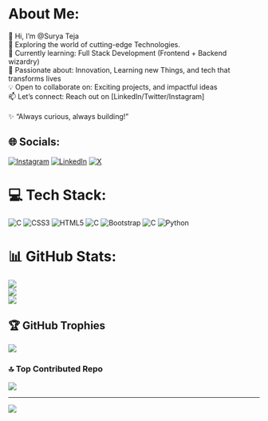 # About Me:
👋 Hi, I’m @Surya Teja<br>🚀 Exploring the world of cutting-edge Technologies.<br>🌱 Currently learning: Full Stack Development (Frontend + Backend wizardry)<br>👀 Passionate about: Innovation, Learning new Things, and tech that transforms lives<br>💡 Open to collaborate on: Exciting projects, and impactful ideas<br>📫 Let’s connect: Reach out on [LinkedIn/Twitter/Instagram]<br><br>✨ “Always curious, always building!”


## 🌐 Socials:
[![Instagram](https://img.shields.io/badge/Instagram-%23E4405F.svg?logo=Instagram&logoColor=white)](https://instagram.com/https://www.instagram.com/_your.soulfulboy_/) [![LinkedIn](https://img.shields.io/badge/LinkedIn-%230077B5.svg?logo=linkedin&logoColor=white)](https://linkedin.com/in/https://www.linkedin.com/in/surya-teja-yellaboyina/) [![X](https://img.shields.io/badge/X-black.svg?logo=X&logoColor=white)](https://x.com/https://x.com/Surya_teja_05) 

# 💻 Tech Stack:
![C](https://img.shields.io/badge/c-%2300599C.svg?style=for-the-badge&logo=c&logoColor=white) ![CSS3](https://img.shields.io/badge/css3-%231572B6.svg?style=for-the-badge&logo=css3&logoColor=white) ![HTML5](https://img.shields.io/badge/html5-%23E34F26.svg?style=for-the-badge&logo=html5&logoColor=white) ![C](https://img.shields.io/badge/c-%2300599C.svg?style=for-the-badge&logo=c&logoColor=white) ![Bootstrap](https://img.shields.io/badge/bootstrap-%238511FA.svg?style=for-the-badge&logo=bootstrap&logoColor=white) ![C](https://img.shields.io/badge/c-%2300599C.svg?style=for-the-badge&logo=c&logoColor=white) ![Python](https://img.shields.io/badge/python-3670A0?style=for-the-badge&logo=python&logoColor=ffdd54)
# 📊 GitHub Stats:
![](https://github-readme-stats.vercel.app/api?username=SuryaTeja200405&theme=radical&hide_border=false&include_all_commits=true&count_private=true)<br/>
![](https://github-readme-streak-stats.herokuapp.com/?user=SuryaTeja200405&theme=radical&hide_border=false)<br/>
![](https://github-readme-stats.vercel.app/api/top-langs/?username=SuryaTeja200405&theme=radical&hide_border=false&include_all_commits=true&count_private=true&layout=compact)

## 🏆 GitHub Trophies
![](https://github-profile-trophy.vercel.app/?username=SuryaTeja200405&theme=radical&no-frame=false&no-bg=false&margin-w=4)

### 🔝 Top Contributed Repo
![](https://github-contributor-stats.vercel.app/api?username=SuryaTeja200405&limit=5&theme=dark&combine_all_yearly_contributions=true)

---
[![](https://visitcount.itsvg.in/api?id=SuryaTeja200405&icon=0&color=0)](https://visitcount.itsvg.in)

<!-- Proudly created with GPRM ( https://gprm.itsvg.in ) -->
